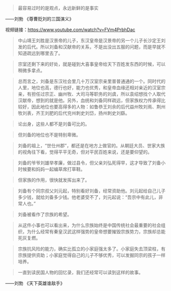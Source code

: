 > 最容易过时的是观点，永远新鲜的是事实

——刘勃 《尊曹贬刘的三国演义》

视频链接：https://www.youtube.com/watch?v=FVm4PrbhDac



> 中山靖王刘胜是汉景帝的儿子，东汉皇帝是汉景帝的另一个儿子长沙定王刘发的后代。所以刘备和汉献帝的关系，不是出没出五服的问题，而是早就不知道疏远到哪里去了。

> 宗室还剩下来的好处，就是碰到大喜事皇帝给天下百姓发东西的时候，可以稍微多拿点。

> 总而言之，刘备是东汉社会里几十万汉室宗亲里普普通通的一个。同时代的人里，地位也高，德行也好，能力也优秀，和皇帝血缘还相对亲近的汉室宗亲，有担任过宗正、幽州牧、大司马等职务的刘虞，所以袁绍想找个人取代汉献帝，想到的就是他。另外，血统和刘备同样疏远，但家族权力传承得比较好，因此地位也要高得多的人物：如鲁恭王刘余的后代益州牧刘焉、荆州牧刘表，齐王刘肥的后代兖州刺史刘岱，扬州刺史刘繇。

> 论出身，这些人都不是刘备可比的。

> 但刘备的地位也不是特别卑微。

> 刘备的祖上，“世仕州郡”，都还是在地方上做官的。从朝廷大员、世家大族的视角往下看，觉得平平无奇，但对平民百姓来说，还是要仰望的。

> 刘备的爷爷刘雄举孝廉，做过县令，但父亲刘弘死得早，这才导致了刘备小时候要和妈妈一起编草席打草鞋。

> 但家族的作用，很快就发挥出来了。

> 刘备有个同宗叔父刘元起，特别看好刘备，经常资助他。刘元起给自己儿子多少钱，就给刘备多少钱。他老婆受不了，刘元起说：“吾宗中有此儿，非常人也。”

> 刘备被看作了宗族的希望。

> 从这件小事也可以看出来，为什么宗族始终是中国传统社会最重要的社会组织，为什么经常有秦皇汉武这样强势的皇帝想要摧毁宗族势力，宗族却总能死灰复燃。

> 宗族抗风险的能力，确实比孤立的小家庭强太多了。小家庭失去顶梁柱，有宗族提供资助；小家庭觉得自己的儿子不够优秀，可以发掘同宗的孩子一样培养。

> 一直到读民国人物的回忆录，我们还经常可以读到这样的故事。

——刘勃 《天下英雄谁敌手》

